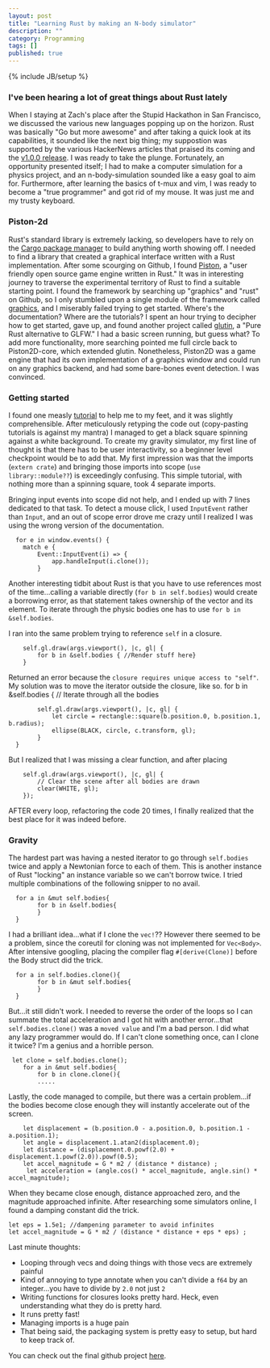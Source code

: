 ```yaml
---
layout: post
title: "Learning Rust by making an N-body simulator"
description: ""
category: Programming
tags: []
published: true
---
```


{% include JB/setup %}

### I've been hearing a lot of great things about Rust lately


When I staying at Zach's place after the Stupid Hackathon in San Francisco, we discussed the various new languages popping up on the horizon. Rust was basically "Go but more awesome" and after taking a quick look at its capabilities, it sounded like the next big thing; my suppostion was supported by the various HackerNews articles that praised its coming and the [v1.0.0 release](http://blog.rust-lang.org/2014/12/12/1.0-Timeline.html). I was ready to take the plunge. 
Fortunately, an opportunity presented itself; I had to make a computer simulation for a physics project, and an n-body-simulation sounded like a easy goal to aim for. Furthermore, after learning the basics of t-mux and vim, I was ready to become a "true programmer" and got rid of my mouse. It was just me and my trusty keyboard. 

### Piston-2d

Rust's standard library is extremely lacking, so developers have to rely on the [Cargo package manager](https://crates.io/) to build anything worth showing off. I needed to find a library that created a graphical interface written with a Rust implementation. After some scourging on Github, I found [Piston](http://www.piston.rs/), a "user friendly open source game engine written in Rust."
 It was in interesting journey to traverse the experimental territory of Rust to find a suitable starting point. I found the framework by searching up "graphics" and "rust" on Github, so I only stumbled upon a single module of the framework called [graphics](https://github.com/PistonDevelopers/graphics), and I miserably failed trying to get started. Where's the documentation? Where are the tutorials? I spent an hour trying to decipher how to get started, gave up, and found another project called [glutin](https://github.com/tomaka/glutin), a "Pure Rust alternative to GLFW." I had a basic screen running, but guess what? To add more functionality, more searching pointed me full circle back to Piston2D-core, which extended glutin. Nonetheless, Piston2D was a game engine that had its own implementation of a graphics window and could run on any graphics backend, and had some bare-bones event detection. I was convinced.

### Getting started

I found one measly [tutorial](https://github.com/PistonDevelopers/Piston-Tutorials/tree/master/getting-started) to help me to my feet, and it was slightly comprehensible. After meticulously retyping the code out (copy-pasting tutorials is against my mantra) I managed to get a black square spinning against a white background. To create my gravity simulator, my first line of thought is that there has to be user interactivity, so a beginner level checkpoint would be to add that. My first impression was that the imports (`extern crate`) and bringing those imports into scope (`use library::module??`) is exceedingly confusing. This simple tutorial, with nothing more than a spinning square, took 4 separate imports.

Bringing input events into scope did not help, and I ended up with 7 lines dedicated to that task. To detect a mouse click, I used `InputEvent` rather than `Input`, and an out of scope error drove me crazy until I realized I was using the wrong version of the documentation.
 
 	  for e in window.events() {
        match e {            
            Event::InputEvent(i) => {
                app.handleInput(i.clone());
            }
            
Another interesting tidbit about Rust is that you have to use references most of the time...calling a variable directly (`for b in self.bodies`) would create a borrowing error, as that statement takes ownership of the vector and its element. To iterate through the physic bodies one has to use `for b in &self.bodies`.

I ran into the same problem trying to reference `self` in a closure. 

	    self.gl.draw(args.viewport(), |c, gl| {
        	for b in &self.bodies { //Render stuff here}
        }
Returned an error because the `closure requires unique access to "self"`. My solution was to move the iterator outside the closure, like so.
	 for b in &self.bodies {
            // Iterate through all the bodies

            self.gl.draw(args.viewport(), |c, gl| {
                let circle = rectangle::square(b.position.0, b.position.1, b.radius);                             
            	ellipse(BLACK, circle, c.transform, gl);
            }
      }
      
 But I realized that I was missing a clear function, and after placing 
 
 	    self.gl.draw(args.viewport(), |c, gl| {
            // Clear the scene after all bodies are drawn
            clear(WHITE, gl);
        });
 AFTER every loop, refactoring the code 20 times, I finally realized that the best place for it was indeed before. 
	
    
### Gravity

The hardest part was having a nested iterator to go through `self.bodies` twice and apply a Newtonian force to each of them. This is another instance of Rust "locking" an instance variable so we can't borrow twice. I tried multiple combinations of the following snipper to no avail. 

	  for a in &mut self.bodies{
            for b in &self.bodies{
            }
      }
I had a brilliant idea...what if I clone the `vec!`?? However there seemed to be a problem, since the coreutil for cloning was not implemented for `Vec<Body>`. After intensive googling, placing the compiler flag `#[derive(Clone)]` before the Body struct did the trick.

	  for a in self.bodies.clone(){
            for b in &mut self.bodies{
            }
      }
      
 But...it still didn't work. I needed to reverse the order of the loops so I can summate the total acceleration and I got hit with another error...that `self.bodies.clone()` was a `moved value` and I'm a bad person. I did what any lazy programmer would do. If I can't clone something once, can I clone it twice? I'm a genius and a horrible person.
 
 	 let clone = self.bodies.clone();
        for a in &mut self.bodies{
            for b in clone.clone(){
            .....

Lastly, the code managed to compile, but there was a certain problem...if the bodies become close enough they will instantly accelerate out of the screen. 

		let displacement = (b.position.0 - a.position.0, b.position.1 - a.position.1);
        let angle = displacement.1.atan2(displacement.0);
        let distance = (displacement.0.powf(2.0) + displacement.1.powf(2.0)).powf(0.5);
        let accel_magnitude = G * m2 / (distance * distance) ; 
         let acceleration = (angle.cos() * accel_magnitude, angle.sin() * accel_magnitude);

When they became close enough, distance approached zero, and the magnitude approached infinite. After researching some simulators online, I found a damping constant did the trick. 

	let eps = 1.5e1; //dampening parameter to avoid infinites  
    let accel_magnitude = G * m2 / (distance * distance + eps * eps) ; 
    

Last minute thoughts:

- Looping through vecs and doing things with those vecs are extremely painful
- Kind of annoying to type annotate when you can't divide a `f64` by an integer...you have to divide by `2.0` not just `2`
- Writing functions for closures looks pretty hard. Heck, even understanding what they do is pretty hard.
- It runs pretty fast!
- Managing imports is a huge pain
- That being said, the packaging system is pretty easy to setup, but hard to keep track of.


You can check out the final github project [here](https://github.com/wilzh40/GravitySim-Rust).
            
            
